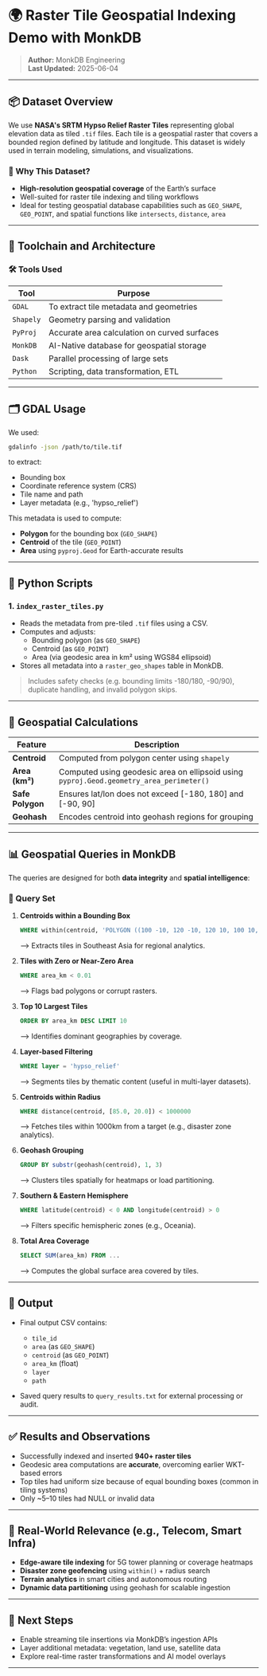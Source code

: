 # 🌍 Raster Tile Geospatial Indexing Demo with MonkDB

> **Author:** MonkDB Engineering  
> **Last Updated:** 2025-06-04

---

## 📦 Dataset Overview

We use **NASA's SRTM Hypso Relief Raster Tiles** representing global elevation data as tiled `.tif` files. Each tile is a geospatial raster that covers a bounded region defined by latitude and longitude. This dataset is widely used in terrain modeling, simulations, and visualizations.

### 🔹 Why This Dataset?

- **High-resolution geospatial coverage** of the Earth’s surface
- Well-suited for raster tile indexing and tiling workflows
- Ideal for testing geospatial database capabilities such as `GEO_SHAPE`, `GEO_POINT`, and spatial functions like `intersects`, `distance`, `area`

---

## 🧰 Toolchain and Architecture

### 🛠 Tools Used

| Tool        | Purpose                                      |
|-------------|----------------------------------------------|
| `GDAL`      | To extract tile metadata and geometries      |
| `Shapely`   | Geometry parsing and validation               |
| `PyProj`    | Accurate area calculation on curved surfaces |
| `MonkDB`    | AI-Native database for geospatial storage    |
| `Dask`      | Parallel processing of large sets |
| `Python`    | Scripting, data transformation, ETL          |

---

## 🗂️ GDAL Usage

We used:
```bash
gdalinfo -json /path/to/tile.tif
```
to extract:
- Bounding box
- Coordinate reference system (CRS)
- Tile name and path
- Layer metadata (e.g., 'hypso_relief')

This metadata is used to compute:
- **Polygon** for the bounding box (`GEO_SHAPE`)
- **Centroid** of the tile (`GEO_POINT`)
- **Area** using `pyproj.Geod` for Earth-accurate results

---

## 🐍 Python Scripts

### 1. `index_raster_tiles.py`

- Reads the metadata from pre-tiled `.tif` files using a CSV.
- Computes and adjusts:
  - Bounding polygon (as `GEO_SHAPE`)
  - Centroid (as `GEO_POINT`)
  - Area (via geodesic area in km² using WGS84 ellipsoid)
- Stores all metadata into a `raster_geo_shapes` table in MonkDB.

> Includes safety checks (e.g. bounding limits -180/180, -90/90), duplicate handling, and invalid polygon skips.

---

## 🧮 Geospatial Calculations

| Feature     | Description |
|-------------|-------------|
| **Centroid** | Computed from polygon center using `shapely` |
| **Area (km²)** | Computed using geodesic area on ellipsoid using `pyproj.Geod.geometry_area_perimeter()` |
| **Safe Polygon** | Ensures lat/lon does not exceed [-180, 180] and [-90, 90] |
| **Geohash** | Encodes centroid into geohash regions for grouping |

---

## 📊 Geospatial Queries in MonkDB

The queries are designed for both **data integrity** and **spatial intelligence**:

### 🔎 Query Set

1. **Centroids within a Bounding Box**
   ```sql
   WHERE within(centroid, 'POLYGON ((100 -10, 120 -10, 120 10, 100 10, 100 -10))')
   ```
   ⟶ Extracts tiles in Southeast Asia for regional analytics.

2. **Tiles with Zero or Near-Zero Area**
   ```sql
   WHERE area_km < 0.01
   ```
   ⟶ Flags bad polygons or corrupt rasters.

3. **Top 10 Largest Tiles**
   ```sql
   ORDER BY area_km DESC LIMIT 10
   ```
   ⟶ Identifies dominant geographies by coverage.

4. **Layer-based Filtering**
   ```sql
   WHERE layer = 'hypso_relief'
   ```
   ⟶ Segments tiles by thematic content (useful in multi-layer datasets).

5. **Centroids within Radius**
   ```sql
   WHERE distance(centroid, [85.0, 20.0]) < 1000000
   ```
   ⟶ Fetches tiles within 1000km from a target (e.g., disaster zone analytics).

6. **Geohash Grouping**
   ```sql
   GROUP BY substr(geohash(centroid), 1, 3)
   ```
   ⟶ Clusters tiles spatially for heatmaps or load partitioning.

7. **Southern & Eastern Hemisphere**
   ```sql
   WHERE latitude(centroid) < 0 AND longitude(centroid) > 0
   ```
   ⟶ Filters specific hemispheric zones (e.g., Oceania).

8. **Total Area Coverage**
   ```sql
   SELECT SUM(area_km) FROM ...
   ```
   ⟶ Computes the global surface area covered by tiles.

---

## 📁 Output

- Final output CSV contains:
  - `tile_id`
  - `area` (as `GEO_SHAPE`)
  - `centroid` (as `GEO_POINT`)
  - `area_km` (float)
  - `layer`
  - `path`

- Saved query results to `query_results.txt` for external processing or audit.

---

## ✅ Results and Observations

- Successfully indexed and inserted **940+ raster tiles**
- Geodesic area computations are **accurate**, overcoming earlier WKT-based errors
- Top tiles had uniform size because of equal bounding boxes (common in tiling systems)
- Only ~5–10 tiles had NULL or invalid data

---

## 🚀 Real-World Relevance (e.g., Telecom, Smart Infra)

- **Edge-aware tile indexing** for 5G tower planning or coverage heatmaps
- **Disaster zone geofencing** using `within()` + radius search
- **Terrain analytics** in smart cities and autonomous routing
- **Dynamic data partitioning** using geohash for scalable ingestion

---

## 📌 Next Steps

- Enable streaming tile insertions via MonkDB’s ingestion APIs
- Layer additional metadata: vegetation, land use, satellite data
- Explore real-time raster transformations and AI model overlays

---
